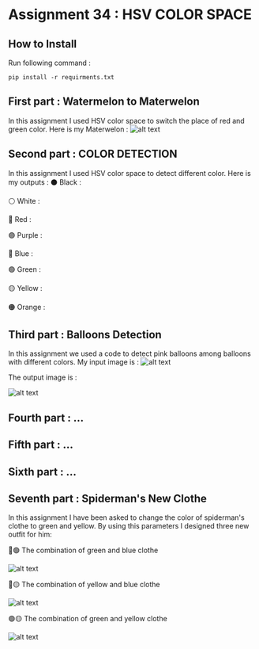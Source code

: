 # Assignment 34 : HSV COLOR SPACE

## How to Install
Run following command :
```
pip install -r requirments.txt
```

## First part : Watermelon to Materwelon
In this assignment I used HSV color space to switch the place of red and green color.
Here is my Materwelon :
![alt text](outputs/output_1_materwelon.jpg)

## Second part : COLOR DETECTION
In this assignment I used HSV color space to detect different color. Here is my outputs :
⚫ Black :

⚪ White :

🔴 Red :

🟣 Purple :

🔵 Blue :

🟢 Green :

🟡 Yellow :

🟠 Orange :

## Third part : Balloons Detection
In this assignment we used a code to detect pink balloons among balloons with different colors.
My input image is :
![alt text](inputs/input_3_balloons.jpg)

The output image is :

![alt text](outputs/output_3_Balloon_detection.jpg)

## Fourth part : ...

## Fifth part : ...

## Sixth part : ...

## Seventh part : Spiderman's New Clothe
In this assignment I have been asked to change the color of spiderman's clothe to green and yellow.
By using this parameters I designed three new outfit for him:

🔵🟢 The combination of green and blue clothe

![alt text](outputs/output_7_spiderman_new_outfit_bg.jpg)

🔵🟡 The combination of yellow and blue clothe

![alt text](outputs/output_7_spiderman_new_outfit_by.jpg)

🟢🟡 The combination of green and yellow clothe

![alt text](outputs/output_7_spiderman_new_outfit_gy.jpg)